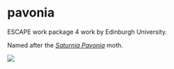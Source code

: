 # pavonia
ESCAPE work package 4 work by Edinburgh University.

Named after the <a href="https://www.ukmoths.org.uk/species/saturnia-pavonia">_Saturnia Pavonia_</a> moth.

<a href="https://www.ukmoths.org.uk/species/saturnia-pavonia"><img src="https://www.ukmoths.org.uk/site/assets/files/13734/1643s_pavoniadw.450x0.jpg?nc=1540713259"/></a>



